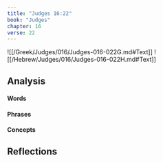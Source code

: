 ```yaml
---
title: "Judges 16:22"
book: "Judges"
chapter: 16
verse: 22
---
```

![[/Greek/Judges/016/Judges-016-022G.md#Text]]
![[/Hebrew/Judges/016/Judges-016-022H.md#Text]]

## Analysis

#### Words

#### Phrases

#### Concepts

## Reflections
